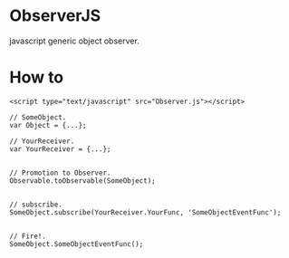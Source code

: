 # ObserverJS
javascript generic object observer.  
  
  
# How to  
  
    <script type="text/javascript" src="Observer.js"></script>

    // SomeObject.
    var Object = {...};

    // YourReceiver.
    var YourReceiver = {...};

    
    // Promotion to Observer.
    Observable.toObservable(SomeObject);
    

    // subscribe.
    SomeObject.subscribe(YourReceiver.YourFunc, 'SomeObjectEventFunc');
    
    
	// Fire!.
    SomeObject.SomeObjectEventFunc();

